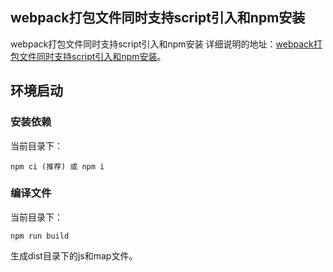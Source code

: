 ## webpack打包文件同时支持script引入和npm安装

webpack打包文件同时支持script引入和npm安装
详细说明的地址：[webpack打包文件同时支持script引入和npm安装](http://www.zhuyuntao.cn/2019/04/18/webpack打包文件同时支持script引入和npm安装/)。

## 环境启动

### 安装依赖
当前目录下：
```
npm ci (推荐) 或 npm i
```

### 编译文件
当前目录下：
```
npm run build
```
生成dist目录下的js和map文件。
